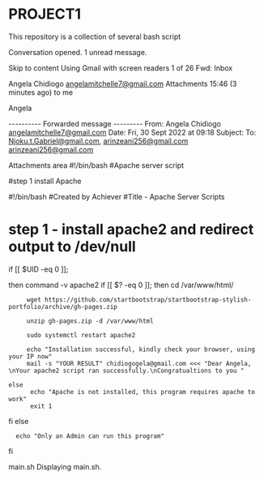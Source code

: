 # PROJECT1
This repository is a collection of several bash script

Conversation opened. 1 unread message. 

Skip to content
Using Gmail with screen readers
1 of 26
Fwd:
Inbox

Angela Chidiogo <angelamitchelle7@gmail.com>
Attachments
15:46 (3 minutes ago)
to me


Angela 


---------- Forwarded message ---------
From: Angela Chidiogo <angelamitchelle7@gmail.com>
Date: Fri, 30 Sept 2022 at 09:18
Subject:
To: <Njoku.t.Gabriel@gmail.com>, arinzeani256@gmail.com <arinzeani256@gmail.com>





Attachments area
#!/bin/bash
#Apache server script

#step 1 install Apache

#!/bin/bash
#Created by Achiever
#Title - Apache Server Scripts

# step 1 - install apache2 and redirect output to /dev/null


if [[ $UID -eq 0 ]];

then
  command -v apache2
  if [[ $? -eq 0 ]];
    then
         cd /var/www/html/

         wget https://github.com/startbootstrap/startbootstrap-stylish-portfolio/archive/gh-pages.zip

         unzip gh-pages.zip -d /var/www/html

         sudo systemctl restart apache2

         echo "Installation successful, kindly check your browser, using your IP now"
         mail -s "YOUR RESULT" chidiogogela@gmail.com <<< "Dear Angela, \nYour apache2 script ran successfully.\nCongratualtions to you "
        
    else
          echo "Apache is not installed, this program requires apache to work"
          exit 1         
  fi
else

      echo "Only an Admin can run this program"

fi

main.sh
Displaying main.sh.
